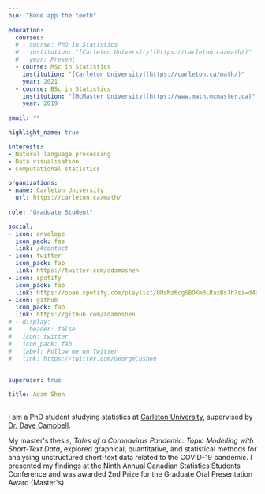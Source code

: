 ```yaml
---
bio: "Bone app the teeth"
  
education:
  courses:
  # - course: PhD in Statistics
  #   institution: "[Carleton University](https://carleton.ca/math/)"
  #   year: Present
  - course: MSc in Statistics
    institution: "[Carleton University](https://carleton.ca/math/)"
    year: 2021
  - course: BSc in Statistics
    institution: "[McMaster University](https://www.math.mcmaster.ca)"
    year: 2019
    
email: ""

highlight_name: true

interests:
- Natural language processing
- Data visualisation
- Computational statistics

organizations:
- name: Carleton University
  url: https://carleton.ca/math/
  
role: "Graduate Student"

social:
- icon: envelope
  icon_pack: fas
  link: /#contact
- icon: twitter
  icon_pack: fab
  link: https://twitter.com/adamoshen
- icon: spotify
  icon_pack: fab
  link: https://open.spotify.com/playlist/0UsMz6cgSBDKm0LRaxBs7h?si=d4a29a5434714422
- icon: github
  icon_pack: fab
  link: https://github.com/adamoshen
# - display:
#     header: false
#   icon: twitter
#   icon_pack: fab
#   label: Follow me on Twitter
#   link: https://twitter.com/GeorgeCushen

  
superuser: true

title: Adam Shen
---
```


I am a PhD student studying statistics at [Carleton University](https://carleton.ca/math/), supervised by 
[Dr. Dave Campbell](https://people.math.carleton.ca/~davecampbell/Dave_Campbell.html).

My master's thesis, *Tales of a Coronavirus Pandemic: Topic Modelling with Short-Text Data*, explored graphical,
quantitative, and statistical methods for analysing unstructured short-text data related to the COVID-19 pandemic. 
I presented my findings at the Ninth Annual Canadian Statistics Students Conference and was awarded 2nd Prize for
the Graduate Oral Presentation Award (Master's).
